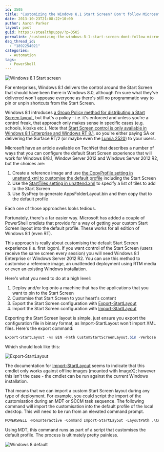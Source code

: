 ```yaml
---
id: 3505
title: "Customizing the Windows 8.1 Start Screen? Don't follow Microsoft's guidance"
date: 2013-10-23T21:08:22+10:00
author: Aaron Parker
layout: post
guid: https://stealthpuppy/?p=3505
permalink: /customizing-the-windows-8-1-start-screen-dont-follow-microsofts-guidance/
dsq_thread_id:
  - "1892254021"
categories:
  - Automation
tags:
  - PowerShell
---
```

![Windows 8.1 Start screen]({{site.baseurl}}/media/2013/10/WIndows81StartScreen.png)

For enterprises, Windows 8.1 delivers the control around the Start Screen that should have been there in Windows 8.0, although I'm sure what they've delivered won't appease everyone as there's still no programmatic way to pin or unpin shortcuts from the Start Screen.

Windows 8.1 introduces [a Group Policy method for distributing a Start Screen layout](http://www.grouppolicy.biz/2013/06/customising-windows-8-1-start-screen-layout-with-group-policy/), but that's a policy - i.e. it's enforced and unless you're a control freak, that approach only makes sense in specific cases (e.g. schools, kiosks etc.). Note that [Start Screen control is only available in Windows 8.1 Enterprise and Windows RT 8.1](http://www.microsoft.com/en-us/windows/enterprise/products-and-technologies/windows-8-1/compare/default.aspx), so you're either paying SA or delivering the Surface RT/2 (or maybe even the [Lumia 2520](http://blogs.windows.com/windows/b/windowsexperience/archive/2013/10/22/nokia-announces-the-lumia-2520-windows-tablet-at-nokia-world.aspx)) to your users.

Microsoft have an article available on TechNet that describes a number of ways that you can configure the default Start Screen experience that will work for Windows 8/8.1, Window Server 2012 and Windows Server 2012 R2, but the choices are:

  1. Create a reference image and use [the CopyProfile setting in unattend.xml to customise the default profile](http://technet.microsoft.com/en-us/library/hh825135.aspx) including the Start Screen
  2. Use the [StartTiles setting in unattend.xml](http://technet.microsoft.com/en-us/library/jj552650.aspx) to specify a list of tiles to add to the Start Screen
  3. Use SysPrep to generate AppsFolderLayout.bin and then copy that to the default profile

Each one of those approaches looks tedious.

  Fortunately, there's a far easier way. Microsoft has added a couple of PowerShell cmdlets that provide for a way of getting your custom Start Screen layout into the default profile. These works for all edition of Windows 8.1 (even RT).

  This approach is really about customising the default Start Screen experience (i.e. first logon). If you want control of the Start Screen (users receive the same screen every session) you will need Windows 8.1 Enterprise or Windows Server 2012 R2. You can use this method to customise a reference image, an unattended deployment using RTM media or even an existing Windows installation.

  Here's what you need to do at a high level:

  1. Deploy and/or log onto a machine that has the applications that you want to pin to the Start Screen
  2. Customise that Start Screen to your heart's content
  3. Export the Start Screen configuration with [Export-StartLayout](http://technet.microsoft.com/en-us/library/dn283401.aspx)
  4. Import the Start Screen configuration with [Import-StartLayout](http://technet.microsoft.com/en-us/library/dn283403.aspx)

Exporting the Start Screen layout is simple, just ensure you export the configuration file in binary format, as Import-StartLayout won't import XML files. Here's the export command:

```powershell
Export-StartLayout -As BIN -Path CustomStartScreenLayout.bin -Verbose
```

Which should look like this:

![Export-StartLayout]({{site.baseurl}}/media/2013/10/Export-StartLayout.png)

The documentation for [Import-StartLayout](http://technet.microsoft.com/en-us/library/dn283403.aspx) seems to indicate that this cmdlet only works against offline images (mounted with ImageX); however this isn't the case - the cmdlet can be run against the current Windows installation.

That means that we can import a custom Start Screen layout during any type of deployment. For example, you could script the import of the customisation during an MDT or SCCM task sequence. The following command will import the customisation into the default profile of the local desktop. This will need to be run from an elevated command prompt.

```powershell
POWERSHELL -NonInteractive -Command Import-StartLayout -LayoutPath .\CustomStartScreenLayout.bin -MountPath %SystemDrive%\
```

Using MDT, this command runs as part of a script that customises the default profile. The process is ultimately pretty painless.

![Windows 8 default]({{site.baseurl}}/media/2013/10/Windows8Default.png)
